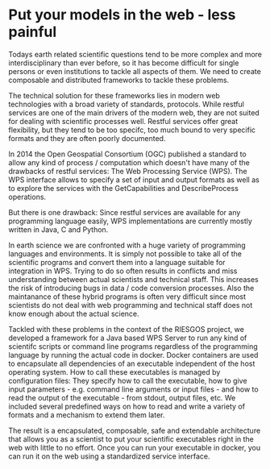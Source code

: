Put your models in the web - less painful
=================================

Todays earth related scientific questions tend to be more complex and more interdisciplinary than ever before, so
it has become difficult for single persons or even institutions to tackle all aspects of them. We need to create composable and distributed frameworks to tackle these problems.

The technical solution for these frameworks lies in modern web technologies with a broad variety of standards, protocols. While restful services are one of the main drivers of the modern web, they are not suited for dealing
with scientific processes well. Restful services offer great flexibility, but they tend to be too specifc, too much bound to
very specific formats and they are often poorly documented.

In 2014 the Open Geospatial Consortium (OGC) published a standard to allow any kind of process / computation which doesn't have many of the
drawbacks of restful services: The Web Processing Service (WPS). The WPS interface allows to specify a set of input and output formats as well as
to explore the services with the GetCapabilities and DescribeProcess operations.

But there is one drawback: Since restful services are available for any programming language easily, WPS implementations
are currently mostly written in Java, C and Python.

In earth science we are confronted with a huge variety of programming languages and environments. It is simply not possible
to take all of the scientific programs and convert them into a language suitable for integration in WPS. Trying to do so often
results in conflicts and miss understanding between actual scientists and technical staff. This increases the
risk of introducing bugs in data / code conversion processes. Also the maintanance of these hybrid programs is often
very difficult since most scientists do not deal with web programming and technical staff does not know enough about the
actual science.

Tackled with these problems in the context of the RIESGOS project, we developed a framework for a Java based WPS Server 
to run any kind of scientifc scripts or command line programs regardless of the programming language by running the
actual code in docker.
Docker containers are used to encapsulate all dependencies of an executable independent of the host operating system.
How to call these executables is managed by configuration files: They specify how to call the executable, how to give input
parameters - e.g. command line arguments or input files - and how to read the output of the executable - from stdout, output
files, etc. We included several predefined ways on how to read and write a variety of formats and a mechanism to
extend them later.

The result is a encapsulated, composable, safe and extendable architecture that allows you as a scientist to put
your scientific executables right in the web with little to no effort. Once you can run your executable in docker, you
can run it on the web using a standardized service interface.
